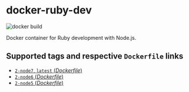 # docker-ruby-dev
![docker build](https://img.shields.io/docker/automated/robertwtucker/docker-ruby-dev.svg)

Docker container for Ruby development with Node.js.

## Supported tags and respective `Dockerfile` links

* [`2-node7`, `latest` (*Dockerfile*)](https://github.com/robertwtucker/docker-ruby-dev/blob/master/Dockerfile)
* [`2-node6` (*Dockerfile*)](https://github.com/robertwtucker/docker-ruby-dev/blob/master/Dockerfile)
* [`2-node5` (*Dockerfile*)](https://github.com/robertwtucker/docker-ruby-dev/blob/master/Dockerfile)
